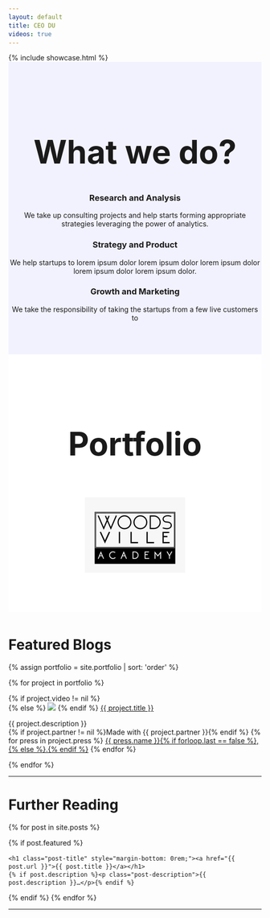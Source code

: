 ```yaml
---
layout: default
title: CEO DU
videos: true
---
```

<html>
{% include showcase.html %}
</html>
<link rel="stylesheet" href="https://kit-free.fontawesome.com/releases/latest/css/free-v4-font-face.min.css" media="all">
<div style="background-color:#f2f2ff;
            ">
<div class="container" style="    padding-top: 50px;
    padding-bottom: 50px; text-align: center;">
    <h1 style="font-size: 4rem"> What we do? </h1>

<div class="row first-xs between-sm">
    <div class="col-xs-12 col-sm-4" markdown="1" style="text-align:center">


### <i class="fas fa-users"></i> Research and Analysis
We take up consulting projects and help starts forming appropriate strategies leveraging the power of analytics.


  </div>

  <div class="col-xs-12 col-sm-4" markdown="1" style="text-align:center">

### <i class="fas fa-users"></i>  Strategy and Product
We help startups to lorem ipsum dolor lorem ipsum dolor lorem ipsum dolor lorem ipsum dolor lorem ipsum dolor.

  </div>

  <div class="col-xs-12 col-sm-4" markdown="1" style="text-align:center">

###  <i class="fas fa-users"></i> Growth and Marketing

We take the responsibility of taking the startups from a few live customers to 
  </div>

</div>

</div>
</div>

<div style="background-color:#fff;
            margin-bottom: 3rem">
<div class="container" style="    padding-top: 50px;
    padding-bottom: 50px; text-align: center;">
    <h1 style="font-size: 4rem"> Portfolio</h1>

<img src="/0.jpg" alt="Woodsville Academy" style="width: 200px">

</div>
</div>






<div class="container">

<h1>Featured Blogs</h1>
<div class="posts">


{% assign portfolio = site.portfolio | sort: 'order' %}

  {% for project in portfolio %}
        <div class="project-section">
        {% if project.video != nil %}
        <div class="youtube-player" data-id="{{ project.video }}" data-thumb="{{ project.image }}"></div>
        {% else %}
        <img src="{{ project.image | relative_url }}">
        {% endif %}
        <a href="{{ project.link }}"><span class="title">{{ project.title }}</span></a>
        <p> {{ project.description }}<br>
        {% if project.partner != nil %}<span class="partner">Made with {{ project.partner }}</span>{% endif %}
        {% for press in project.press %}
        <a href="{{ press.article_link }}" class="press">{{ press.name }}{% if forloop.last == false %},{% else %}.{% endif %}</a>
        {% endfor %}
        </p>

  </div>
  {% endfor %}
</div>


<hr>
<h1>Further Reading</h1>
{% for post in site.posts %}

{% if post.featured %}
  <div class="post">


    <h1 class="post-title" style="margin-bottom: 0rem;"><a href="{{ post.url }}">{{ post.title }}</a></h1>
    {% if post.description %}<p class="post-description">{{ post.description }}…</p>{% endif %}

  </div>
  {% endif %}
{% endfor %}
<hr>
</div>
